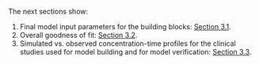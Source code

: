 The next sections show:

1. Final model input parameters for the building blocks: [Section 3.1](#3.1-final-input-parameters).
2. Overall goodness of fit: [Section 3.2](#3.2-diagnostics-plots).
3. Simulated vs. observed concentration-time profiles for the clinical studies used for model building and for model verification: [Section 3.3](#3.3-concentration-time-profiles).
